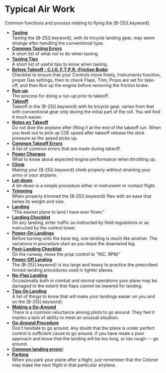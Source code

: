 
Typical Air Work
================

Common functions and process relating to flying the [B-25]{.keyword}.

-   **[Taxiing](../topics/taxiing.md)**\
    Taxiing the [B-25]{.keyword}, with its tricycle landing gear, may
    seem strange after handling the conventional type.
-   **[Common Taxiing Errors](../topics/common_taxiing_errors.md)**\
    A short list of what not to do when taxiing.
-   **[Taxiing Tips](../topics/taxiing_tips.md)**\
    A short list of useful tips to know when taxiing.
-   **[Before Takeoff - C.I.G. F.T.P.R.-Friction
    Brake](../topics/before_takeoff_c.i.g.f.t.p.r._friction_brake.md)**\
    Checklist to ensure that your Controls move freely, Instruments
    function, proper Gas settings, then to check Flaps, Trim, Props are
    set for take-off, and then Run up the engine before removing the
    friction brake.
-   **[Run-up](../topics/run_up.md)**\
    The process for doing a run-up prior to takeoff.
-   **[Takeoff](../topics/takeoff.md)**\
    Takeoff in the [B-25]{.keyword} with its tricycle gear, varies from
    that with conventional gear only during the initial part of the
    roll. You will find it much easier.
-   **[Notes on Takeoff](../topics/notes_on_takeoff.md)**\
    Do not dive the airplane after lifting it at the end of the takeoff
    run. When you level out to pick up CSE speed after takeoff release
    the stick pressure as the speed picks up.
-   **[Common Takeoff Errors](../topics/common_takeoff_errors.md)**\
    A list of common errors that are made during takeoff.
-   **[Power Changes](../topics/power_changes.md)**\
    What to know about expected engine performance when throttling up.
-   **[Climb](../topics/climb.md)**\
    Making your [B-25]{.keyword} climb properly without straining your
    arms or your airplane.
-   **[Let-down](../topics/let_down.md)**\
    A let-down is a simple procedure either in instrument or contact
    flight.
-   **[Trimming](../topics/trimming.md)**\
    When properly trimmed the [B-25]{.keyword} flies with an ease that
    belies its weight and size.
-   **[Landing](../topics/landing.md)**\
    \"The easiest plane to land I have ever flown.\"
-   **[Landing Checklist](../topics/landing_checklist.md)**\
    On any landing, enter traffic as instructed by field regulations or
    as instructed by the control tower.
-   **[Power-On Landings](../topics/power_on_landings.md)**\
    Before turning onto the base leg, one landing is much like another.
    The variations in procedure start as you leave the downwind leg.
-   **[Post-Landing Checklist](../topics/post_landing_checklist.md)**\
    On the runway, move the prop control to \"INC. RPM.\"
-   **[Power-Off Landing](../topics/power_off_landing.md)**\
    The [B-25]{.keyword} is too large and heavy to practice the
    prescribed forced-landing procedures used in lighter planes.
-   **[No-Flap Landing](../topics/no_flap_landing.md)**\
    Occasionally both in combat and normal operations your plane may be
    damaged to the extent that flaps cannot be lowered for landing.
-   **[Tips On Landing](../topics/tips_on_landing.md)**\
    A list of things to know that will make your landings easier on you
    and on the [B-25]{.keyword}.
-   **[Making a Go-Around](../topics/making_a_go_around.md)**\
    There is a common reluctance among pilots to go around. They feel it
    implies a lack of ability to meet an unusual situation.
-   **[Go-Around Procedure](../topics/go_around_procedure.md)**\
    Don\'t hesitate to go around. Any doubt that the plane is under
    perfect control is sufficient cause to go around. If you have made a
    poor approach and know that the landing will be too long, or too
    rough--- go around.
-   **[Common landing errors](../topics/common_landing_errors.md)**\
-   **[Parking](../topics/parking.md)**\
    When you park your plane after a flight, just remember that the
    Colonel may make the next flight in that particular airplane.

